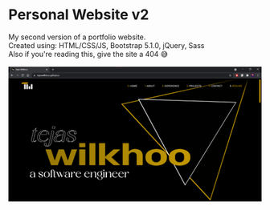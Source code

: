# Personal Website v2
My second version of a portfolio website.\
Created using: HTML/CSS/JS, Bootstrap 5.1.0, jQuery, Sass\
Also if you're reading this, give the site a 404 😅\
\
![Image of my second portfolio website](/assets/images/screenshot.png?raw=true)
